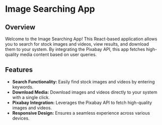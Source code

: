 # Image Searching App

## Overview

Welcome to the Image Searching App! This React-based application allows you to search for stock images and videos, view results, and download them to your system. By integrating the Pixabay API, this app fetches high-quality media content based on user queries.

## Features

- **Search Functionality:** Easily find stock images and videos by entering keywords.
- **Download Media:** Download images and videos directly to your system with a single click.
- **Pixabay Integration:** Leverages the Pixabay API to fetch high-quality images and videos.
- **Responsive Design:** Ensures a seamless experience across various devices.